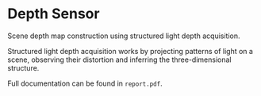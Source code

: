 # Depth Sensor

Scene depth map construction using structured light depth acquisition.

Structured light depth acquisition works by projecting patterns of light on a scene, observing their distortion and inferring the three-dimensional structure.

Full documentation can be found in `report.pdf`.
